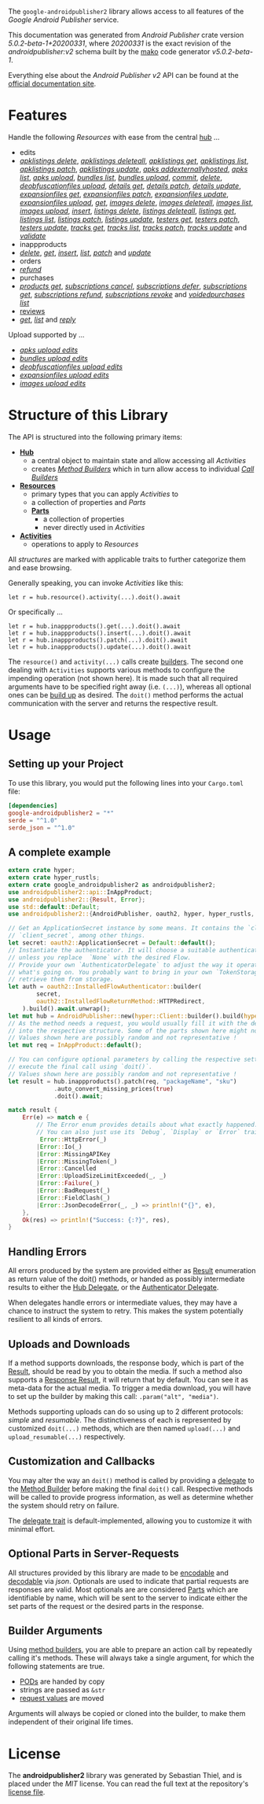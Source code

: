 <!---
DO NOT EDIT !
This file was generated automatically from 'src/generator/templates/api/README.md.mako'
DO NOT EDIT !
-->
The `google-androidpublisher2` library allows access to all features of the *Google Android Publisher* service.

This documentation was generated from *Android Publisher* crate version *5.0.2-beta-1+20200331*, where *20200331* is the exact revision of the *androidpublisher:v2* schema built by the [mako](http://www.makotemplates.org/) code generator *v5.0.2-beta-1*.

Everything else about the *Android Publisher* *v2* API can be found at the
[official documentation site](https://developers.google.com/android-publisher).
# Features

Handle the following *Resources* with ease from the central [hub](https://docs.rs/google-androidpublisher2/5.0.2-beta-1+20200331/google_androidpublisher2/AndroidPublisher) ... 

* edits
 * [*apklistings delete*](https://docs.rs/google-androidpublisher2/5.0.2-beta-1+20200331/google_androidpublisher2/api::EditApklistingDeleteCall), [*apklistings deleteall*](https://docs.rs/google-androidpublisher2/5.0.2-beta-1+20200331/google_androidpublisher2/api::EditApklistingDeleteallCall), [*apklistings get*](https://docs.rs/google-androidpublisher2/5.0.2-beta-1+20200331/google_androidpublisher2/api::EditApklistingGetCall), [*apklistings list*](https://docs.rs/google-androidpublisher2/5.0.2-beta-1+20200331/google_androidpublisher2/api::EditApklistingListCall), [*apklistings patch*](https://docs.rs/google-androidpublisher2/5.0.2-beta-1+20200331/google_androidpublisher2/api::EditApklistingPatchCall), [*apklistings update*](https://docs.rs/google-androidpublisher2/5.0.2-beta-1+20200331/google_androidpublisher2/api::EditApklistingUpdateCall), [*apks addexternallyhosted*](https://docs.rs/google-androidpublisher2/5.0.2-beta-1+20200331/google_androidpublisher2/api::EditApkAddexternallyhostedCall), [*apks list*](https://docs.rs/google-androidpublisher2/5.0.2-beta-1+20200331/google_androidpublisher2/api::EditApkListCall), [*apks upload*](https://docs.rs/google-androidpublisher2/5.0.2-beta-1+20200331/google_androidpublisher2/api::EditApkUploadCall), [*bundles list*](https://docs.rs/google-androidpublisher2/5.0.2-beta-1+20200331/google_androidpublisher2/api::EditBundleListCall), [*bundles upload*](https://docs.rs/google-androidpublisher2/5.0.2-beta-1+20200331/google_androidpublisher2/api::EditBundleUploadCall), [*commit*](https://docs.rs/google-androidpublisher2/5.0.2-beta-1+20200331/google_androidpublisher2/api::EditCommitCall), [*delete*](https://docs.rs/google-androidpublisher2/5.0.2-beta-1+20200331/google_androidpublisher2/api::EditDeleteCall), [*deobfuscationfiles upload*](https://docs.rs/google-androidpublisher2/5.0.2-beta-1+20200331/google_androidpublisher2/api::EditDeobfuscationfileUploadCall), [*details get*](https://docs.rs/google-androidpublisher2/5.0.2-beta-1+20200331/google_androidpublisher2/api::EditDetailGetCall), [*details patch*](https://docs.rs/google-androidpublisher2/5.0.2-beta-1+20200331/google_androidpublisher2/api::EditDetailPatchCall), [*details update*](https://docs.rs/google-androidpublisher2/5.0.2-beta-1+20200331/google_androidpublisher2/api::EditDetailUpdateCall), [*expansionfiles get*](https://docs.rs/google-androidpublisher2/5.0.2-beta-1+20200331/google_androidpublisher2/api::EditExpansionfileGetCall), [*expansionfiles patch*](https://docs.rs/google-androidpublisher2/5.0.2-beta-1+20200331/google_androidpublisher2/api::EditExpansionfilePatchCall), [*expansionfiles update*](https://docs.rs/google-androidpublisher2/5.0.2-beta-1+20200331/google_androidpublisher2/api::EditExpansionfileUpdateCall), [*expansionfiles upload*](https://docs.rs/google-androidpublisher2/5.0.2-beta-1+20200331/google_androidpublisher2/api::EditExpansionfileUploadCall), [*get*](https://docs.rs/google-androidpublisher2/5.0.2-beta-1+20200331/google_androidpublisher2/api::EditGetCall), [*images delete*](https://docs.rs/google-androidpublisher2/5.0.2-beta-1+20200331/google_androidpublisher2/api::EditImageDeleteCall), [*images deleteall*](https://docs.rs/google-androidpublisher2/5.0.2-beta-1+20200331/google_androidpublisher2/api::EditImageDeleteallCall), [*images list*](https://docs.rs/google-androidpublisher2/5.0.2-beta-1+20200331/google_androidpublisher2/api::EditImageListCall), [*images upload*](https://docs.rs/google-androidpublisher2/5.0.2-beta-1+20200331/google_androidpublisher2/api::EditImageUploadCall), [*insert*](https://docs.rs/google-androidpublisher2/5.0.2-beta-1+20200331/google_androidpublisher2/api::EditInsertCall), [*listings delete*](https://docs.rs/google-androidpublisher2/5.0.2-beta-1+20200331/google_androidpublisher2/api::EditListingDeleteCall), [*listings deleteall*](https://docs.rs/google-androidpublisher2/5.0.2-beta-1+20200331/google_androidpublisher2/api::EditListingDeleteallCall), [*listings get*](https://docs.rs/google-androidpublisher2/5.0.2-beta-1+20200331/google_androidpublisher2/api::EditListingGetCall), [*listings list*](https://docs.rs/google-androidpublisher2/5.0.2-beta-1+20200331/google_androidpublisher2/api::EditListingListCall), [*listings patch*](https://docs.rs/google-androidpublisher2/5.0.2-beta-1+20200331/google_androidpublisher2/api::EditListingPatchCall), [*listings update*](https://docs.rs/google-androidpublisher2/5.0.2-beta-1+20200331/google_androidpublisher2/api::EditListingUpdateCall), [*testers get*](https://docs.rs/google-androidpublisher2/5.0.2-beta-1+20200331/google_androidpublisher2/api::EditTesterGetCall), [*testers patch*](https://docs.rs/google-androidpublisher2/5.0.2-beta-1+20200331/google_androidpublisher2/api::EditTesterPatchCall), [*testers update*](https://docs.rs/google-androidpublisher2/5.0.2-beta-1+20200331/google_androidpublisher2/api::EditTesterUpdateCall), [*tracks get*](https://docs.rs/google-androidpublisher2/5.0.2-beta-1+20200331/google_androidpublisher2/api::EditTrackGetCall), [*tracks list*](https://docs.rs/google-androidpublisher2/5.0.2-beta-1+20200331/google_androidpublisher2/api::EditTrackListCall), [*tracks patch*](https://docs.rs/google-androidpublisher2/5.0.2-beta-1+20200331/google_androidpublisher2/api::EditTrackPatchCall), [*tracks update*](https://docs.rs/google-androidpublisher2/5.0.2-beta-1+20200331/google_androidpublisher2/api::EditTrackUpdateCall) and [*validate*](https://docs.rs/google-androidpublisher2/5.0.2-beta-1+20200331/google_androidpublisher2/api::EditValidateCall)
* inappproducts
 * [*delete*](https://docs.rs/google-androidpublisher2/5.0.2-beta-1+20200331/google_androidpublisher2/api::InappproductDeleteCall), [*get*](https://docs.rs/google-androidpublisher2/5.0.2-beta-1+20200331/google_androidpublisher2/api::InappproductGetCall), [*insert*](https://docs.rs/google-androidpublisher2/5.0.2-beta-1+20200331/google_androidpublisher2/api::InappproductInsertCall), [*list*](https://docs.rs/google-androidpublisher2/5.0.2-beta-1+20200331/google_androidpublisher2/api::InappproductListCall), [*patch*](https://docs.rs/google-androidpublisher2/5.0.2-beta-1+20200331/google_androidpublisher2/api::InappproductPatchCall) and [*update*](https://docs.rs/google-androidpublisher2/5.0.2-beta-1+20200331/google_androidpublisher2/api::InappproductUpdateCall)
* orders
 * [*refund*](https://docs.rs/google-androidpublisher2/5.0.2-beta-1+20200331/google_androidpublisher2/api::OrderRefundCall)
* purchases
 * [*products get*](https://docs.rs/google-androidpublisher2/5.0.2-beta-1+20200331/google_androidpublisher2/api::PurchaseProductGetCall), [*subscriptions cancel*](https://docs.rs/google-androidpublisher2/5.0.2-beta-1+20200331/google_androidpublisher2/api::PurchaseSubscriptionCancelCall), [*subscriptions defer*](https://docs.rs/google-androidpublisher2/5.0.2-beta-1+20200331/google_androidpublisher2/api::PurchaseSubscriptionDeferCall), [*subscriptions get*](https://docs.rs/google-androidpublisher2/5.0.2-beta-1+20200331/google_androidpublisher2/api::PurchaseSubscriptionGetCall), [*subscriptions refund*](https://docs.rs/google-androidpublisher2/5.0.2-beta-1+20200331/google_androidpublisher2/api::PurchaseSubscriptionRefundCall), [*subscriptions revoke*](https://docs.rs/google-androidpublisher2/5.0.2-beta-1+20200331/google_androidpublisher2/api::PurchaseSubscriptionRevokeCall) and [*voidedpurchases list*](https://docs.rs/google-androidpublisher2/5.0.2-beta-1+20200331/google_androidpublisher2/api::PurchaseVoidedpurchaseListCall)
* [reviews](https://docs.rs/google-androidpublisher2/5.0.2-beta-1+20200331/google_androidpublisher2/api::Review)
 * [*get*](https://docs.rs/google-androidpublisher2/5.0.2-beta-1+20200331/google_androidpublisher2/api::ReviewGetCall), [*list*](https://docs.rs/google-androidpublisher2/5.0.2-beta-1+20200331/google_androidpublisher2/api::ReviewListCall) and [*reply*](https://docs.rs/google-androidpublisher2/5.0.2-beta-1+20200331/google_androidpublisher2/api::ReviewReplyCall)


Upload supported by ...

* [*apks upload edits*](https://docs.rs/google-androidpublisher2/5.0.2-beta-1+20200331/google_androidpublisher2/api::EditApkUploadCall)
* [*bundles upload edits*](https://docs.rs/google-androidpublisher2/5.0.2-beta-1+20200331/google_androidpublisher2/api::EditBundleUploadCall)
* [*deobfuscationfiles upload edits*](https://docs.rs/google-androidpublisher2/5.0.2-beta-1+20200331/google_androidpublisher2/api::EditDeobfuscationfileUploadCall)
* [*expansionfiles upload edits*](https://docs.rs/google-androidpublisher2/5.0.2-beta-1+20200331/google_androidpublisher2/api::EditExpansionfileUploadCall)
* [*images upload edits*](https://docs.rs/google-androidpublisher2/5.0.2-beta-1+20200331/google_androidpublisher2/api::EditImageUploadCall)



# Structure of this Library

The API is structured into the following primary items:

* **[Hub](https://docs.rs/google-androidpublisher2/5.0.2-beta-1+20200331/google_androidpublisher2/AndroidPublisher)**
    * a central object to maintain state and allow accessing all *Activities*
    * creates [*Method Builders*](https://docs.rs/google-androidpublisher2/5.0.2-beta-1+20200331/google_androidpublisher2/client::MethodsBuilder) which in turn
      allow access to individual [*Call Builders*](https://docs.rs/google-androidpublisher2/5.0.2-beta-1+20200331/google_androidpublisher2/client::CallBuilder)
* **[Resources](https://docs.rs/google-androidpublisher2/5.0.2-beta-1+20200331/google_androidpublisher2/client::Resource)**
    * primary types that you can apply *Activities* to
    * a collection of properties and *Parts*
    * **[Parts](https://docs.rs/google-androidpublisher2/5.0.2-beta-1+20200331/google_androidpublisher2/client::Part)**
        * a collection of properties
        * never directly used in *Activities*
* **[Activities](https://docs.rs/google-androidpublisher2/5.0.2-beta-1+20200331/google_androidpublisher2/client::CallBuilder)**
    * operations to apply to *Resources*

All *structures* are marked with applicable traits to further categorize them and ease browsing.

Generally speaking, you can invoke *Activities* like this:

```Rust,ignore
let r = hub.resource().activity(...).doit().await
```

Or specifically ...

```ignore
let r = hub.inappproducts().get(...).doit().await
let r = hub.inappproducts().insert(...).doit().await
let r = hub.inappproducts().patch(...).doit().await
let r = hub.inappproducts().update(...).doit().await
```

The `resource()` and `activity(...)` calls create [builders][builder-pattern]. The second one dealing with `Activities` 
supports various methods to configure the impending operation (not shown here). It is made such that all required arguments have to be 
specified right away (i.e. `(...)`), whereas all optional ones can be [build up][builder-pattern] as desired.
The `doit()` method performs the actual communication with the server and returns the respective result.

# Usage

## Setting up your Project

To use this library, you would put the following lines into your `Cargo.toml` file:

```toml
[dependencies]
google-androidpublisher2 = "*"
serde = "^1.0"
serde_json = "^1.0"
```

## A complete example

```Rust
extern crate hyper;
extern crate hyper_rustls;
extern crate google_androidpublisher2 as androidpublisher2;
use androidpublisher2::api::InAppProduct;
use androidpublisher2::{Result, Error};
use std::default::Default;
use androidpublisher2::{AndroidPublisher, oauth2, hyper, hyper_rustls, chrono, FieldMask};

// Get an ApplicationSecret instance by some means. It contains the `client_id` and 
// `client_secret`, among other things.
let secret: oauth2::ApplicationSecret = Default::default();
// Instantiate the authenticator. It will choose a suitable authentication flow for you, 
// unless you replace  `None` with the desired Flow.
// Provide your own `AuthenticatorDelegate` to adjust the way it operates and get feedback about 
// what's going on. You probably want to bring in your own `TokenStorage` to persist tokens and
// retrieve them from storage.
let auth = oauth2::InstalledFlowAuthenticator::builder(
        secret,
        oauth2::InstalledFlowReturnMethod::HTTPRedirect,
    ).build().await.unwrap();
let mut hub = AndroidPublisher::new(hyper::Client::builder().build(hyper_rustls::HttpsConnectorBuilder::new().with_native_roots().https_or_http().enable_http1().enable_http2().build()), auth);
// As the method needs a request, you would usually fill it with the desired information
// into the respective structure. Some of the parts shown here might not be applicable !
// Values shown here are possibly random and not representative !
let mut req = InAppProduct::default();

// You can configure optional parameters by calling the respective setters at will, and
// execute the final call using `doit()`.
// Values shown here are possibly random and not representative !
let result = hub.inappproducts().patch(req, "packageName", "sku")
             .auto_convert_missing_prices(true)
             .doit().await;

match result {
    Err(e) => match e {
        // The Error enum provides details about what exactly happened.
        // You can also just use its `Debug`, `Display` or `Error` traits
         Error::HttpError(_)
        |Error::Io(_)
        |Error::MissingAPIKey
        |Error::MissingToken(_)
        |Error::Cancelled
        |Error::UploadSizeLimitExceeded(_, _)
        |Error::Failure(_)
        |Error::BadRequest(_)
        |Error::FieldClash(_)
        |Error::JsonDecodeError(_, _) => println!("{}", e),
    },
    Ok(res) => println!("Success: {:?}", res),
}

```
## Handling Errors

All errors produced by the system are provided either as [Result](https://docs.rs/google-androidpublisher2/5.0.2-beta-1+20200331/google_androidpublisher2/client::Result) enumeration as return value of
the doit() methods, or handed as possibly intermediate results to either the 
[Hub Delegate](https://docs.rs/google-androidpublisher2/5.0.2-beta-1+20200331/google_androidpublisher2/client::Delegate), or the [Authenticator Delegate](https://docs.rs/yup-oauth2/*/yup_oauth2/trait.AuthenticatorDelegate.html).

When delegates handle errors or intermediate values, they may have a chance to instruct the system to retry. This 
makes the system potentially resilient to all kinds of errors.

## Uploads and Downloads
If a method supports downloads, the response body, which is part of the [Result](https://docs.rs/google-androidpublisher2/5.0.2-beta-1+20200331/google_androidpublisher2/client::Result), should be
read by you to obtain the media.
If such a method also supports a [Response Result](https://docs.rs/google-androidpublisher2/5.0.2-beta-1+20200331/google_androidpublisher2/client::ResponseResult), it will return that by default.
You can see it as meta-data for the actual media. To trigger a media download, you will have to set up the builder by making
this call: `.param("alt", "media")`.

Methods supporting uploads can do so using up to 2 different protocols: 
*simple* and *resumable*. The distinctiveness of each is represented by customized 
`doit(...)` methods, which are then named `upload(...)` and `upload_resumable(...)` respectively.

## Customization and Callbacks

You may alter the way an `doit()` method is called by providing a [delegate](https://docs.rs/google-androidpublisher2/5.0.2-beta-1+20200331/google_androidpublisher2/client::Delegate) to the 
[Method Builder](https://docs.rs/google-androidpublisher2/5.0.2-beta-1+20200331/google_androidpublisher2/client::CallBuilder) before making the final `doit()` call. 
Respective methods will be called to provide progress information, as well as determine whether the system should 
retry on failure.

The [delegate trait](https://docs.rs/google-androidpublisher2/5.0.2-beta-1+20200331/google_androidpublisher2/client::Delegate) is default-implemented, allowing you to customize it with minimal effort.

## Optional Parts in Server-Requests

All structures provided by this library are made to be [encodable](https://docs.rs/google-androidpublisher2/5.0.2-beta-1+20200331/google_androidpublisher2/client::RequestValue) and 
[decodable](https://docs.rs/google-androidpublisher2/5.0.2-beta-1+20200331/google_androidpublisher2/client::ResponseResult) via *json*. Optionals are used to indicate that partial requests are responses 
are valid.
Most optionals are are considered [Parts](https://docs.rs/google-androidpublisher2/5.0.2-beta-1+20200331/google_androidpublisher2/client::Part) which are identifiable by name, which will be sent to 
the server to indicate either the set parts of the request or the desired parts in the response.

## Builder Arguments

Using [method builders](https://docs.rs/google-androidpublisher2/5.0.2-beta-1+20200331/google_androidpublisher2/client::CallBuilder), you are able to prepare an action call by repeatedly calling it's methods.
These will always take a single argument, for which the following statements are true.

* [PODs][wiki-pod] are handed by copy
* strings are passed as `&str`
* [request values](https://docs.rs/google-androidpublisher2/5.0.2-beta-1+20200331/google_androidpublisher2/client::RequestValue) are moved

Arguments will always be copied or cloned into the builder, to make them independent of their original life times.

[wiki-pod]: http://en.wikipedia.org/wiki/Plain_old_data_structure
[builder-pattern]: http://en.wikipedia.org/wiki/Builder_pattern
[google-go-api]: https://github.com/google/google-api-go-client

# License
The **androidpublisher2** library was generated by Sebastian Thiel, and is placed 
under the *MIT* license.
You can read the full text at the repository's [license file][repo-license].

[repo-license]: https://github.com/Byron/google-apis-rsblob/main/LICENSE.md

